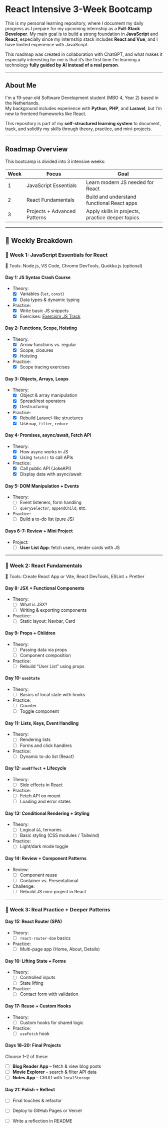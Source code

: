 # React Intensive 3-Week Bootcamp

This is my personal learning repository, where I document my daily progress as I prepare for my upcoming internship as a **Full-Stack Developer**. My main goal is to build a strong foundation in **JavaScript** and **React**, especially since my internship stack includes **React and Vue**, and I have limited experience with JavaScript.

This roadmap was created in collaboration with ChatGPT, and what makes it especially interesting for me is that it’s the first time I’m learning a technology **fully guided by AI instead of a real person**.

---

## About Me

I'm a 19-year-old Software Development student (MBO 4, Year 2) based in the Netherlands.  
My background includes experience with **Python**, **PHP**, and **Laravel**, but I’m new to frontend frameworks like React.

This repository is part of my **self-structured learning system** to document, track, and solidify my skills through theory, practice, and mini-projects.

---

## Roadmap Overview

This bootcamp is divided into 3 intensive weeks:

| Week | Focus                            | Goal                                               |
|------|----------------------------------|----------------------------------------------------|
| 1    | JavaScript Essentials            | Learn modern JS needed for React                  |
| 2    | React Fundamentals               | Build and understand functional React apps        |
| 3    | Projects + Advanced Patterns     | Apply skills in projects, practice deeper topics  |

---

## 🧠 Weekly Breakdown

### 🔹 Week 1: JavaScript Essentials for React

🔧 Tools: Node.js, VS Code, Chrome DevTools, Quokka.js (optional)

#### Day 1: JS Syntax Crash Course
* Theory:
    - [X] Variables (`let`, `const`)
    - [X] Data types & dynamic typing

* Practice:
    - [X] Write basic JS snippets
    - [X] Exercises: [Exercism JS Track](https://exercism.org/tracks/javascript)

#### Day 2: Functions, Scope, Hoisting
* Theory:
    - [X] Arrow functions vs. regular
    - [X] Scope, closures
    - [X] Hoisting
* Practice:
    - [X] Scope tracing exercises

#### Day 3: Objects, Arrays, Loops
* Theory:
    - [X] Object & array manipulation
    - [X] Spread/rest operators
    - [X] Destructuring
* Practice:
    - [X] Rebuild Laravel-like structures
    - [X] Use `map`, `filter`, `reduce`

#### Day 4: Promises, async/await, Fetch API
* Theory:
    - [X] How async works in JS
    - [X] Using `fetch()` to call APIs
* Practice:
    - [X] Call public API (JokeAPI)
    - [X] Display data with async/await

#### Day 5: DOM Manipulation + Events
* Theory:
    - [ ] Event listeners, form handling
    - [ ] `querySelector`, `appendChild`, etc.
* Practice:
    - [ ] Build a to-do list (pure JS)

#### Days 6–7: Review + Mini Project
* Project:
    - [ ] **User List App**: fetch users, render cards with JS

---

### 🔹 Week 2: React Fundamentals

🔧 Tools: Create React App or Vite, React DevTools, ESLint + Prettier

#### Day 8: JSX + Functional Components
* Theory:
    - [ ] What is JSX?
    - [ ] Writing & exporting components
* Practice:
    - [ ] Static layout: Navbar, Card

#### Day 9: Props + Children
* Theory:
    - [ ] Passing data via props
    - [ ] Component composition
* Practice:
    - [ ] Rebuild “User List” using props

#### Day 10: `useState`
* Theory:
    - [ ] Basics of local state with hooks
* Practice:
    - [ ] Counter
    - [ ] Toggle component

#### Day 11: Lists, Keys, Event Handling
* Theory:
    - [ ] Rendering lists
    - [ ] Forms and click handlers
* Practice:
    - [ ] Dynamic to-do list (React)

#### Day 12: `useEffect` + Lifecycle
* Theory:
    - [ ] Side effects in React
* Practice:
    - [ ] Fetch API on mount
    - [ ] Loading and error states

#### Day 13: Conditional Rendering + Styling
* Theory:
    - [ ] Logical `&&`, ternaries
    - [ ] Basic styling (CSS modules / Tailwind)
* Practice:
    - [ ] Light/dark mode toggle

#### Day 14: Review + Component Patterns
* Review:
    - [ ] Component reuse
    - [ ] Container vs. Presentational
* Challenge:
    - [ ] Rebuild JS mini-project in React

---

### 🔹 Week 3: Real Practice + Deeper Patterns

#### Day 15: React Router (SPA)
* Theory:
    - [ ] `react-router-dom` basics
* Practice:
    - [ ] Multi-page app (Home, About, Details)

#### Day 16: Lifting State + Forms
* Theory:
    - [ ] Controlled inputs
    - [ ] State lifting
* Practice:
    - [ ] Contact form with validation

#### Day 17: Reuse + Custom Hooks
* Theory:
    - [ ] Custom hooks for shared logic
* Practice:
    - [ ] `useFetch` hook

#### Days 18–20: Final Projects

Choose 1–2 of these:
- [ ] **Blog Reader App** – fetch & view blog posts
- [ ] **Movie Explorer** – search & filter API data
- [ ] **Notes App** – CRUD with `localStorage`

#### Day 21: Polish + Reflect
- [ ] Final touches & refactor
- [ ] Deploy to GitHub Pages or Vercel
- [ ] Write a reflection in README

